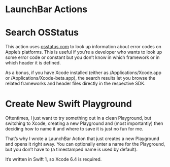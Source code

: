 LaunchBar Actions
=================

# Search OSStatus

This action uses [osstatus.com](http://www.osstatus.com) to look up information about error codes on Apple’s platforms. This is useful if you’re a developer who wants to look up some error code or constant but you don’t know in which framework or in which header it is defined.

As a bonus, if you have Xcode installed (either as /Applications/Xcode.app or /Applications/Xcode-beta.app), the search results let you browse the related frameworks and header files directly in the respective SDK.


# Create New Swift Playground

Oftentimes, I just want to try something out in a clean Playground, but switching to Xcode, creating a new Playground and (most importantly) then deciding how to name it and where to save it is just no fun for me.

That’s why I wrote a LaunchBar Action that just creates a new Playground and opens it right away. You can optionally enter a name for the Playground, but you don’t have to (a timestamped name is used by default).

It’s written in Swift 1, so Xcode 6.4 is required.
